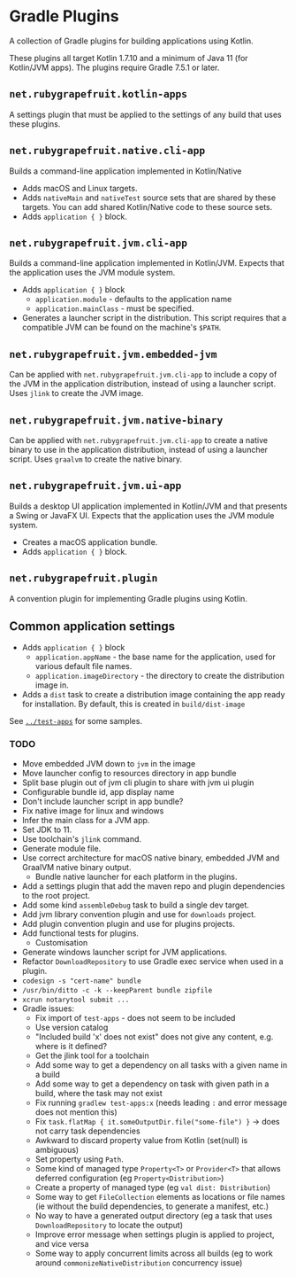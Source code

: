 # Gradle Plugins

A collection of Gradle plugins for building applications using Kotlin.

These plugins all target Kotlin 1.7.10 and a minimum of Java 11 (for Kotlin/JVM apps). The plugins require
Gradle 7.5.1 or later.

## `net.rubygrapefruit.kotlin-apps`

A settings plugin that must be applied to the settings of any build that uses these plugins.

## `net.rubygrapefruit.native.cli-app`

Builds a command-line application implemented in Kotlin/Native

- Adds macOS and Linux targets.
- Adds `nativeMain` and `nativeTest` source sets that are shared by these targets. You can add shared Kotlin/Native code
  to these source sets.
- Adds `application { }` block.

## `net.rubygrapefruit.jvm.cli-app`

Builds a command-line application implemented in Kotlin/JVM. Expects that the application uses the JVM module system.

- Adds `application { }` block
  - `application.module` - defaults to the application name
  - `application.mainClass` - must be specified.
- Generates a launcher script in the distribution. This script requires that a compatible JVM can be found on the machine's `$PATH`. 

## `net.rubygrapefruit.jvm.embedded-jvm`

Can be applied with `net.rubygrapefruit.jvm.cli-app` to include a copy of the JVM in the application distribution,
instead of using a launcher script. Uses `jlink` to create the JVM image.

## `net.rubygrapefruit.jvm.native-binary`

Can be applied with `net.rubygrapefruit.jvm.cli-app` to create a native binary to use in the application distribution,
instead of using a launcher script. Uses `graalvm` to create the native binary.

## `net.rubygrapefruit.jvm.ui-app`

Builds a desktop UI application implemented in Kotlin/JVM and that presents a Swing or JavaFX UI. Expects that the application uses the JVM module system.

- Creates a macOS application bundle.
- Adds `application { }` block.

## `net.rubygrapefruit.plugin`

A convention plugin for implementing Gradle plugins using Kotlin.

## Common application settings

- Adds `application { }` block
  - `application.appName` - the base name for the application, used for various default file names.
  - `application.imageDirectory` - the directory to create the distribution image in.
- Adds a `dist` task to create a distribution image containing the app ready for installation. By default, this is created in `build/dist-image`

See [`../test-apps`](../test-apps/) for some samples.

### TODO

- Move embedded JVM down to `jvm` in the image
- Move launcher config to resources directory in app bundle
- Split base plugin out of jvm cli plugin to share with jvm ui plugin
- Configurable bundle id, app display name
- Don't include launcher script in app bundle?
- Fix native image for linux and windows
- Infer the main class for a JVM app.
- Set JDK to 11.
- Use toolchain's `jlink` command.
- Generate module file.
- Use correct architecture for macOS native binary, embedded JVM and GraalVM native binary output.
  - Bundle native launcher for each platform in the plugins.
- Add a settings plugin that add the maven repo and plugin dependencies to the root project.
- Add some kind `assembleDebug` task to build a single dev target.
- Add jvm library convention plugin and use for `downloads` project.
- Add plugin convention plugin and use for plugins projects.
- Add functional tests for plugins.
  - Customisation
- Generate windows launcher script for JVM applications.
- Refactor `DownloadRepository` to use Gradle exec service when used in a plugin.
- `codesign -s "cert-name" bundle`
- `/usr/bin/ditto -c -k --keepParent bundle zipfile`
- `xcrun notarytool submit ...`
- Gradle issues:
  - Fix import of `test-apps` - does not seem to be included
  - Use version catalog
  - "Included build 'x' does not exist" does not give any content, e.g. where is it defined?
  - Get the jlink tool for a toolchain
  - Add some way to get a dependency on all tasks with a given name in a build
  - Add some way to get a dependency on task with given path in a build, where the task may not exist
  - Fix running `gradlew test-apps:x` (needs leading `:` and error message does not mention this) 
  - Fix `task.flatMap { it.someOutputDir.file("some-file") }` -> does not carry task dependencies
  - Awkward to discard property value from Kotlin (set(null) is ambiguous)
  - Set property using `Path`.
  - Some kind of managed type `Property<T>` or `Provider<T>` that allows deferred configuration (eg `Property<Distribution>`)
  - Create a property of managed type (eg `val dist: Distribution`)
  - Some way to get `FileCollection` elements as locations or file names (ie without the build dependencies, to generate a manifest, etc.)
  - No way to have a generated output directory (eg a task that uses `DownloadRepository` to locate the output)
  - Improve error message when settings plugin is applied to project, and vice versa
  - Some way to apply concurrent limits across all builds (eg to work around `commonizeNativeDistribution` concurrency issue)
